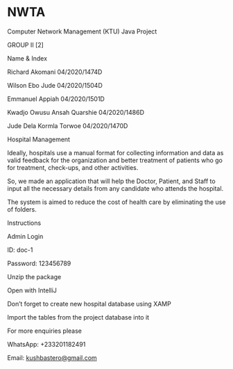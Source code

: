 # NWTA
Computer Network Management (KTU) Java Project

GROUP II [2]

Name                    &                    Index

Richard Akomani                          04/2020/1474D

Wilson Ebo Jude                          04/2020/1504D

Emmanuel Appiah                          04/2020/1501D

Kwadjo Owusu Ansah Quarshie              04/2020/1486D

Jude Dela Kormla Torwoe                  04/2020/1470D

 

Hospital Management

Ideally, hospitals use a manual format for collecting information and data as valid feedback for the organization and better treatment of patients who go for treatment, check-ups, and other activities. 

So, we made an application that will help the Doctor, Patient, and Staff to input all the necessary details from any candidate who attends the hospital.

The system is aimed to reduce the cost of health care by eliminating the use of folders.

Instructions

Admin Login

ID: doc-1

Password: 123456789

Unzip the package

Open with IntelliJ

Don’t forget to create new hospital database using XAMP

Import the tables from the project database into it

For more enquiries please

WhatsApp: +233201182491

Email: kushbastero@gmail.com
